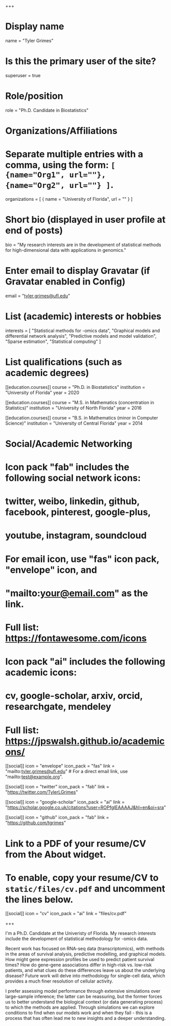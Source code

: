 +++
# Display name
name = "Tyler Grimes"

# Is this the primary user of the site?
superuser = true

# Role/position
role = "Ph.D. Candidate in Biostatistics"

# Organizations/Affiliations
#   Separate multiple entries with a comma, using the form: `[ {name="Org1", url=""}, {name="Org2", url=""} ]`.
organizations = [ { name = "University of Florida", url = "" } ]

# Short bio (displayed in user profile at end of posts)
bio = "My research interests are in the development of statistical methods for high-dimensional data with applications in genomics."

# Enter email to display Gravatar (if Gravatar enabled in Config)
email = "tyler.grimes@ufl.edu"

# List (academic) interests or hobbies
interests = [
  "Statistical methods for -omics data",
  "Graphical models and differential network analysis",
  "Predictive models and model validation",
  "Sparse estimation",
  "Statistical computing"
]

# List qualifications (such as academic degrees)
[[education.courses]]
  course = "Ph.D. in Biostatistics"
  institution = "University of Florida"
  year = 2020

[[education.courses]]
  course = "M.S. in Mathematics (concentration in Statistics)"
  institution = "University of North Florida"
  year = 2016

[[education.courses]]
  course = "B.S. in Mathematics (minor in Computer Science)"
  institution = "University of Central Florida"
  year = 2014

# Social/Academic Networking
#
# Icon pack "fab" includes the following social network icons:
#
#   twitter, weibo, linkedin, github, facebook, pinterest, google-plus,
#   youtube, instagram, soundcloud
#
#   For email icon, use "fas" icon pack, "envelope" icon, and
#   "mailto:your@email.com" as the link.
#
#   Full list: https://fontawesome.com/icons
#
# Icon pack "ai" includes the following academic icons:
#
#   cv, google-scholar, arxiv, orcid, researchgate, mendeley
#
#   Full list: https://jpswalsh.github.io/academicons/

[[social]]
  icon = "envelope"
  icon_pack = "fas"
  link = "mailto:tyler.grimes@ufl.edu"  # For a direct email link, use "mailto:test@example.org".

[[social]]
  icon = "twitter"
  icon_pack = "fab"
  link = "https://twitter.com/TylerLGrimes"

[[social]]
  icon = "google-scholar"
  icon_pack = "ai"
  link = "https://scholar.google.co.uk/citations?user=ROPfgIEAAAAJ&hl=en&oi=sra"

[[social]]
  icon = "github"
  icon_pack = "fab"
  link = "https://github.com/tgrimes"

# Link to a PDF of your resume/CV from the About widget.
# To enable, copy your resume/CV to `static/files/cv.pdf` and uncomment the lines below.
[[social]]
  icon = "cv"
  icon_pack = "ai"
  link = "files/cv.pdf"

+++

I'm a Ph.D. Candidate at the Univeristy of Florida. My research interests include the development of statistical methodology for -omics data. 

Recent work has focused on RNA-seq data (transcriptomics), with methods in the areas of survival analysis, predictive modelling, and graphical models. How might gene expression profiles be used to predict patient survival times? How do gene-gene associations differ in high-risk vs. low-risk patients, and what clues do these differences leave us about the underlying disease? Future work will delve into methodology for single-cell data, which provides a much finer resolution of cellular activity. 

I prefer assessing model performance through extensive simulations over large-sample inference; the latter can be reassuring, but the former forces us to better understand the biological context (or data generating process) to which the methods are applied. Through simulations we can explore conditions to find when our models work and when they fail - this is a process that has often lead me to new insights and a deeper understanding.